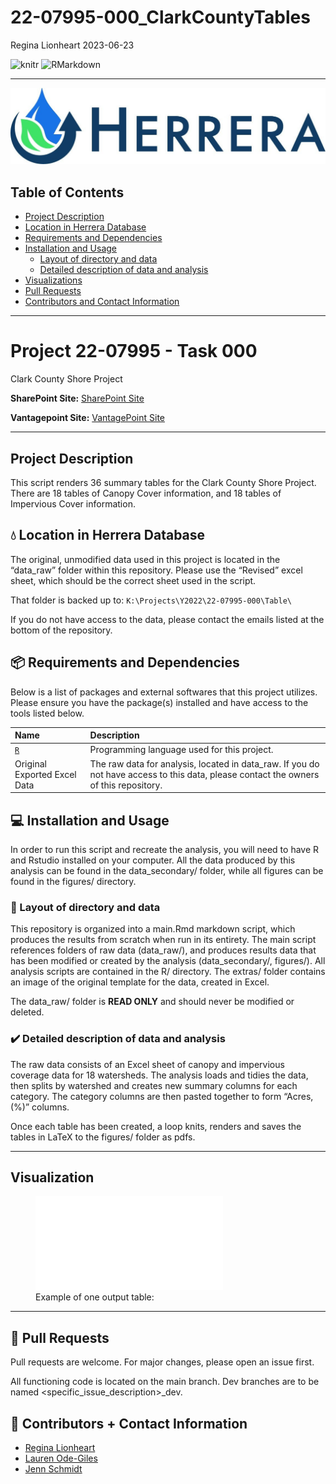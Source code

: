 22-07995-000_ClarkCountyTables
================
Regina Lionheart
2023-06-23

![knitr](https://img.shields.io/badge/knitr-table-%231D455C)
![RMarkdown](https://img.shields.io/badge/knitr-RMarkdown-%231D455C)

------------------------------------------------------------------------

![](thumbnail.jpg)

## Table of Contents

- [Project Description](#Project-Description)
- [Location in Herrera Database](#Location-in-Herrera-Database)  
- [Requirements and Dependencies](#Requirements-and-Dependencies)
- [Installation and Usage](#Installation-and-Usage)
  - [Layout of directory and data](#Layout-of-directory-and-data)
  - [Detailed description of data and
    analysis](#Detailed-description-of-data-and-analysis)
- [Visualizations](#Visualization)
- [Pull Requests](#Pull-Requests)
- [Contributors and Contact
  Information](#Contributors-and-Contact-Information)

------------------------------------------------------------------------

# Project 22-07995 - Task 000

Clark County Shore Project

**SharePoint Site:** [SharePoint
Site](https://herrerainc.sharepoint.com/teams/22-07995-000)

**Vantagepoint Site:** [VantagePoint
Site](https://herrerainc.deltekfirst.com/HerreraInc/app/#!ProjectView/view/0/0/22-07995-000/presentation)

------------------------------------------------------------------------

## Project Description

This script renders 36 summary tables for the Clark County Shore
Project. There are 18 tables of Canopy Cover information, and 18 tables
of Impervious Cover information.

## :droplet: Location in Herrera Database

The original, unmodified data used in this project is located in the
“data_raw” folder within this repository. Please use the “Revised” excel
sheet, which should be the correct sheet used in the script.

That folder is backed up to: `K:\Projects\Y2022\22-07995-000\Table\`

If you do not have access to the data, please contact the emails listed
at the bottom of the repository.

## 📦 Requirements and Dependencies

Below is a list of packages and external softwares that this project
utilizes. Please ensure you have the package(s) installed and have
access to the tools listed below.

| Name                              | Description                                                                                                                           |
|:----------------------------------|:--------------------------------------------------------------------------------------------------------------------------------------|
| [`R`](https://www.r-project.org/) | Programming language used for this project.                                                                                           |
| Original Exported Excel Data      | The raw data for analysis, located in data_raw. If you do not have access to this data, please contact the owners of this repository. |

## :computer: Installation and Usage

In order to run this script and recreate the analysis, you will need to
have R and Rstudio installed on your computer. All the data produced by
this analysis can be found in the data_secondary/ folder, while all
figures can be found in the figures/ directory.

### :arrows_counterclockwise: Layout of directory and data

This repository is organized into a main.Rmd markdown script, which
produces the results from scratch when run in its entirety. The main
script references folders of raw data (data_raw/), and produces results
data that has been modified or created by the analysis (data_secondary/,
figures/). All analysis scripts are contained in the R/ directory. The
extras/ folder contains an image of the original template for the data,
created in Excel.

The data_raw/ folder is **READ ONLY** and should never be modified or
deleted.

### :heavy_check_mark: Detailed description of data and analysis

The raw data consists of an Excel sheet of canopy and impervious
coverage data for 18 watersheds. The analysis loads and tidies the data,
then splits by watershed and creates new summary columns for each
category. The category columns are then pasted together to form “Acres,
(%)” columns.

Once each table has been created, a loop knits, renders and saves the
tables in LaTeX to the figures/ folder as pdfs.

------------------------------------------------------------------------

## Visualization

<figure>
<embed src="figures/Allen%20Canyon%20CreekCanopy.pdf" />
<figcaption aria-hidden="true">Example of one output table:</figcaption>
</figure>

------------------------------------------------------------------------

## 🔧 Pull Requests

Pull requests are welcome. For major changes, please open an issue
first.

All functioning code is located on the main branch. Dev branches are to
be named <specific_issue_description>\_dev.

## 💬 Contributors + Contact Information

- [Regina Lionheart](https://github.com/R-Lionheart)
- [Lauren
  Ode-Giles](https://www.herrerainc.com/team-member/lauren-ode-giles/)
- [Jenn Schmidt](https://www.herrerainc.com/team-member/jenn-schmidt/)
